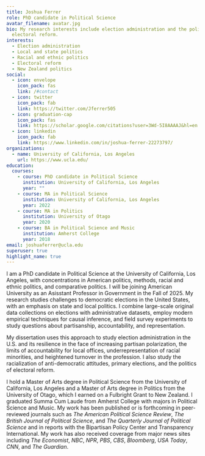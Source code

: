 ```yaml
---
title: Joshua Ferrer
role: PhD candidate in Political Science
avatar_filename: avatar.jpg
bio: My research interests include election administration and the politics of
  electoral reform.
interests:
  - Election administration
  - Local and state politics
  - Racial and ethnic politics
  - Electoral reform
  - New Zealand politics
social:
  - icon: envelope
    icon_pack: fas
    link: /#contact
  - icon: twitter
    icon_pack: fab
    link: https://twitter.com/Jferrer505
  - icon: graduation-cap
    icon_pack: fas
    link: https://scholar.google.com/citations?user=3Wd-5I8AAAAJ&hl=en
  - icon: linkedin
    icon_pack: fab
    link: https://www.linkedin.com/in/joshua-ferrer-22273797/
organizations:
  - name: University of California, Los Angeles
    url: https://www.ucla.edu/
education:
  courses:
    - course: PhD candidate in Political Science
      institution: University of California, Los Angeles
      year: ""
    - course: MA in Political Science
      institution: University of California, Los Angeles
      year: 2022
    - course: MA in Politics
      institution: University of Otago
      year: 2020
    - course: BA in Political Science and Music
      institution: Amherst College
      year: 2018
email: joshuaferrer@ucla.edu
superuser: true
highlight_name: true
---
```

I am a PhD candidate in Political Science at the University of California, Los Angeles, with concentrations in American politics, methods, racial and ethnic politics, and comparative politics. I will be joining American University as an Asisstant Professor in Government in the Fall of 2025.  My research studies challenges to democratic elections in the United States, with an emphasis on state and local politics. I combine large-scale original data collections on elections with administrative datasets, employ modern empirical techniques for causal inference, and field survey experiments to study questions about partisanship, accountability, and representation. 

My dissertation uses this approach to study election administration in the U.S. and its resilience in the face of increasing partisan polarization, the limits of accountability for local offices, underrepresentation of racial minorities, and heightened turnover in the profession. I also study the racialization of anti-democratic attitudes, primary elections, and the politics of electoral reform.

I hold a Master of Arts degree in Political Science from the University of California, Los Angeles and a Master of Arts degree in Politics from the University of Otago, which I earned on a Fulbright Grant to New Zealand. I graduated Summa Cum Laude from Amherst College with majors in Political Science and Music. My work has been published or is forthcoming in peer-reviewed journals such as *The American Political Science Review*,  *The British Journal of Political Science*, and *The Quarterly Journal of Political Science* and in reports with the Bipartisan Policy Center and Transparency International. My work has also received coverage from major news sites including *The Economist*, *NBC*, *NPR*, *PBS*, *CBS*, *Bloomberg*, *USA Today*, *CNN*, and *The Guardian*.